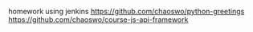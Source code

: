 homework using jenkins
https://github.com/chaoswo/python-greetings
https://github.com/chaoswo/course-js-api-framework
